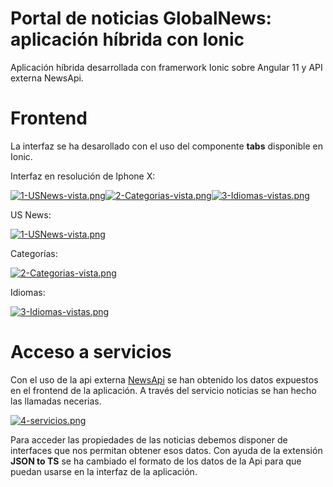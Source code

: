 # Portal de noticias GlobalNews: aplicación híbrida con Ionic
Aplicación híbrida desarrollada con framerwork Ionic sobre Angular 11 y API externa NewsApi.

# Frontend

La interfaz se ha desarollado con el uso del componente <b>tabs</b> disponible en Ionic.

Interfaz en resolución de Iphone X:

[![1-USNews-vista.png](https://i.postimg.cc/15DvMxmL/1-USNews-vista.png)](https://postimg.cc/4mNvNSh5)[![2-Categorias-vista.png](https://i.postimg.cc/66kHd6Xr/2-Categorias-vista.png)](https://postimg.cc/t7ztbj7J)[![3-Idiomas-vistas.png](https://i.postimg.cc/mgR85dhh/3-Idiomas-vistas.png)](https://postimg.cc/F7WyfVyQ)

US News:

[![1-USNews-vista.png](https://i.postimg.cc/15DvMxmL/1-USNews-vista.png)](https://postimg.cc/4mNvNSh5)

Categorías:

[![2-Categorias-vista.png](https://i.postimg.cc/66kHd6Xr/2-Categorias-vista.png)](https://postimg.cc/t7ztbj7J)

Idiomas:

[![3-Idiomas-vistas.png](https://i.postimg.cc/mgR85dhh/3-Idiomas-vistas.png)](https://postimg.cc/F7WyfVyQ)

# Acceso a servicios

Con el uso de la api externa <a href="https://newsapi.org/">NewsApi</a> se han obtenido los datos expuestos en el frontend de la aplicación. 
A través del servicio noticias se han hecho las llamadas necerias.

[![4-servicios.png](https://i.postimg.cc/nV6JCQhp/4-servicios.png)](https://postimg.cc/Hj4KNnMh)

Para acceder las propiedades de las noticias debemos disponer de interfaces que nos permitan obtener esos datos. Con ayuda de la extensión <b>JSON to TS</b> se ha cambiado el formato de los datos de la Api para que puedan usarse en la interfaz de la aplicación.
